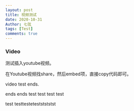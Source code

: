 ```yaml
---
layout: post
title: 视频测试
date: 2020-10-31
Author: 七弦
tags: [Test]
comments: true
---
```

### Video
测试插入youtube视频。

在Youtube视频找share，然后embed项，直接copy代码即可。

   
   video test ends. 
   
   ends ends test test test test
   
   test testtesteteststststst
